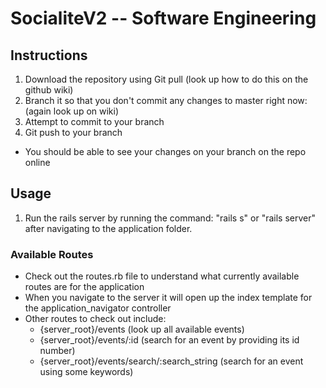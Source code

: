 # SocialiteV2 -- Software Engineering

## Instructions
1. Download the repository using Git pull (look up how to do this on the github wiki)
2. Branch it so that you don't commit any changes to master right now: (again look up on wiki)
3. Attempt to commit to your branch
4. Git push to your branch

- You should be able to see your changes on your branch on the repo online

## Usage
1. Run the rails server by running the command: "rails s" or "rails server" after navigating to the application folder.
### Available Routes
- Check out the routes.rb file to understand what currently available routes are for the application
- When you navigate to the server it will open up the index template for the application_navigator controller
- Other routes to check out include:
	- {server_root}/events (look up all available events)
	- {server_root}/events/:id (search for an event by providing its id number)
	- {server_root}/events/search/:search_string (search for an event using some keywords)